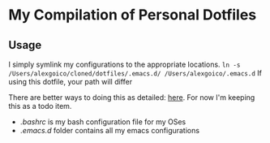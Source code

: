 My Compilation of Personal Dotfiles
===================================

Usage
-----
I simply symlink my configurations to the appropriate locations.
`ln -s /Users/alexgoico/cloned/dotfiles/.emacs.d/ /Users/alexgoico/.emacs.d`
If using this dotfile, your path will differ

There are better ways to doing this as detailed: [here](https://developer.atlassian.com/blog/2016/02/best-way-to-store-dotfiles-git-bare-repo/). For now I'm keeping this as a todo item.

* *.bashrc* is my bash configuration file for my OSes
* *.emacs.d* folder contains all my emacs configurations
